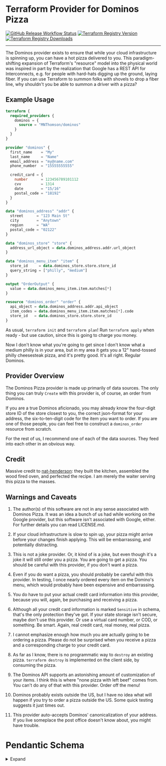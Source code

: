 # Terraform Provider for Dominos Pizza

[![GitHub Release Workflow Status](https://img.shields.io/github/actions/workflow/status/MNThomson/terraform-provider-dominos/release.yml?label=Build&labelColor=black&logo=GitHub%20Actions&style=flat-square)](https://github.com/MNThomson/terraform-provider-dominos/actions/workflows/release.yml)
[![Terraform Registry Version](https://img.shields.io/github/v/release/MNThomson/terraform-provider-dominos?labelColor=black&label=TF%20Registry&logo=terraform&logoColor=7b42bc&color=7b42bc&style=flat-square)](https://registry.terraform.io/providers/MNThomson/dominos/latest)
[![Terraform Registry Downloads](https://img.shields.io/badge/dynamic/json?color=7b42bc&label=Downloads&labelColor=black&logo=terraform&logoColor=7b42bc&query=data.attributes.total&url=https%3A%2F%2Fregistry.terraform.io%2Fv2%2Fproviders%2F3133%2Fdownloads%2Fsummary&style=flat-square)](https://registry.terraform.io/providers/MNThomson/dominos/latest)

---

The Dominos provider exists to ensure that while your cloud infrastructure is spinning up, you can have a hot pizza delivered to you. This paradigm-shifting expansion of Terraform's "resource" model into the physical world was inspired in part by the realization that Google has a REST API for Interconnects, e.g. for people with hard-hats digging up the ground, laying fiber. If you can use Terraform to summon folks with shovels to drop a fiber line, why shouldn't you be able to summon a driver with a pizza?

## Example Usage

```terraform
terraform {
  required_providers {
    dominos = {
      source = "MNThomson/dominos"
    }
  }
}

provider "dominos" {
  first_name    = "My"
  last_name     = "Name"
  email_address = "my@name.com"
  phone_number  = "15555555555"

  credit_card = {
    number      = 123456789101112
    cvv         = 1314
    date        = "15/16"
    postal_code = "18192"
  }
}

data "dominos_address" "addr" {
  street      = "123 Main St"
  city        = "Anytown"
  region      = "WA"
  postal_code = "02122"
}

data "dominos_store" "store" {
  address_url_object = data.dominos_address.addr.url_object
}

data "dominos_menu_item" "item" {
  store_id     = data.dominos_store.store.store_id
  query_string = ["philly", "medium"]
}

output "OrderOutput" {
  value = data.dominos_menu_item.item.matches[*]
}

resource "dominos_order" "order" {
  api_object = data.dominos_address.addr.api_object
  item_codes = data.dominos_menu_item.item.matches[*].code
  store_id   = data.dominos_store.store.store_id
}
```

As usual, `terraform init` and `terraform plan`! Run `terraform apply` when ready - but use caution, since this is going to charge you money.

Now I don't know what you're going to get since I don't know what a medium philly is in your area, but in my area it gets you a 12" hand-tossed philly cheesesteak pizza, and it's pretty good. It's all right. Regular Dominos.

## Provider Overview

The Dominos Pizza provider is made up primarily of data sources. The only thing you can truly `Create` with this provider is, of course, an order from Dominos.

If you are a true Dominos aficionado, you may already know the four-digit store ID of the store closest to you, the correct json-format for your address, the six-to-ten-digit code for the item you want to order. If you are one of those people, you can feel free to construct a `dominos_order` resource from scratch.

For the rest of us, I recommend one of each of the data sources. They feed into each other in an obvious way.

## Credit

Massive credit to [nat-henderson](https://github.com/nat-henderson/terraform-provider-dominos): they built the kitchen, assembled the wood fired oven, and perfected the recipe. I am merely the waiter serving this pizza to the masses.

## Warnings and Caveats

1) The author(s) of this software are not in any sense associated with Dominos Pizza. It was an idea a bunch of us had while working on the Google provider, but this software isn't associated with Google, either. For further details you can read LICENSE.md.

2) If your cloud infrastructure is slow to spin up, your pizza might arrive before your changes finish applying. This will be embarrassing, and potentially distracting.

3) This is not a joke provider. Or, it kind of is a joke, but even though it's a joke it will still order you a pizza. You are going to get a pizza. You should be careful with this provider, if you don't want a pizza.

4) Even if you do want a pizza, you should probably be careful with this provider. In testing, I once nearly ordered every item on the Domino's menu, which would probably have been expensive and embarrassing.

5) You do have to put your actual credit card information into this provider, because you will, again, be purchasing and receiving a pizza.

6) Although all your credit card information is marked `Sensitive` in schema, that's the only protection they've got. If your state storage isn't secure, maybe don't use this provider. Or use a virtual card number, or COD, or something. Be smart. Again, real credit card, real money, real pizza.

7) I cannot emphasize enough how much you are actually going to be ordering a pizza. Please do not be surprised when you receive a pizza and a corresponding charge to your credit card.

8) As far as I know, there is no programmatic way to `destroy` an existing pizza. `terraform destroy` is implemented on the client side, by consuming the pizza.

9) The Dominos API supports an astonishing amount of customization of your items. I think this is where "none pizza with left beef" comes from. You can't do any of that with this provider. Order off the menu!

10) Dominos probably exists outside the US, but I have no idea what will happen if you try to order a pizza outside the US. Some quick testing suggests it just times out.

11) This provider auto-accepts Dominos' canonicalization of your address. If you live someplace the post office doesn't know about, you might have trouble.

# Pendantic Schema

<details>
  <summary>Expand</summary>

    <!-- schema generated by tfplugindocs -->
## Schema

### Required

- `email_address` (String) The email address to receive order updates and a receipt to.
- `first_name` (String) Your first name.
- `last_name` (String) Your last name.
- `phone_number` (String) The phone number Dominos will call if any issues arise.

### Optional

- `credit_card` (Attributes, Sensitive) Your actual credit card THAT WILL GET CHARGED. (see [below for nested schema](#nestedatt--credit_card))

<a id="nestedatt--credit_card"></a>
### Nested Schema for `credit_card`

Optional:

- `card_type` (String) The credit card type. Default: 'VISA'.
- `cvv` (Number) The credit card CVV.
- `date` (String) The credit card expiration date.
- `number` (Number) The credit card number.
- `postal_code` (String) The postal code attached to the credit card.

</details>
